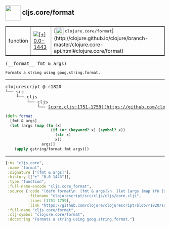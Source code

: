 ## <img width="48px" valign="middle" src="http://i.imgur.com/Hi20huC.png"> cljs.core/format

 <table border="1">
<tr>
<td>function</td>
<td><a href="https://github.com/cljsinfo/api-refs/tree/0.0-1443"><img valign="middle" alt="[+] 0.0-1443" src="https://img.shields.io/badge/+-0.0--1443-lightgrey.svg"></a> </td>
<td>
[<img height="24px" valign="middle" src="http://i.imgur.com/1GjPKvB.png"> <samp>clojure.core/format</samp>](http://clojure.github.io/clojure/branch-master/clojure.core-api.html#clojure.core/format)
</td>
</tr>
</table>

 <samp>
(__format__ fmt & args)<br>
</samp>

```
Formats a string using goog.string.format.
```

---

 <pre>
clojurescript @ r1820
└── src
    └── cljs
        └── cljs
            └── <ins>[core.cljs:1751-1759](https://github.com/clojure/clojurescript/blob/r1820/src/cljs/cljs/core.cljs#L1751-L1759)</ins>
</pre>

```clj
(defn format
  [fmt & args]
  (let [args (map (fn [x]
                    (if (or (keyword? x) (symbol? x))
                      (str x)
                      x))
                args)]
    (apply gstring/format fmt args)))
```


---

```clj
{:ns "cljs.core",
 :name "format",
 :signature ["[fmt & args]"],
 :history [["+" "0.0-1443"]],
 :type "function",
 :full-name-encode "cljs.core_format",
 :source {:code "(defn format\n  [fmt & args]\n  (let [args (map (fn [x]\n                    (if (or (keyword? x) (symbol? x))\n                      (str x)\n                      x))\n                args)]\n    (apply gstring/format fmt args)))",
          :filename "clojurescript/src/cljs/cljs/core.cljs",
          :lines [1751 1759],
          :link "https://github.com/clojure/clojurescript/blob/r1820/src/cljs/cljs/core.cljs#L1751-L1759"},
 :full-name "cljs.core/format",
 :clj-symbol "clojure.core/format",
 :docstring "Formats a string using goog.string.format."}

```
